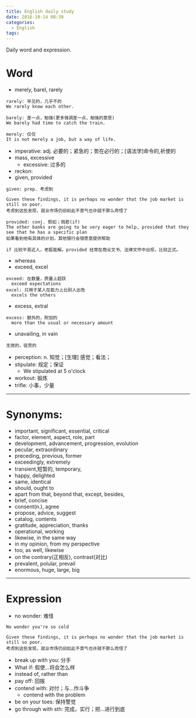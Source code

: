 ```yaml
---
title: English daily study
date: 2016-10-14 08:39
categories:
  - English
tags:
---
```


Daily word and expression.

<!--more-->

# Word
* merely, barel, rarely
```
rarely: 罕见的，几乎不的
We rarely know each other.

barely: 差一点，勉强(更多强调差一点，勉强的意思)
We barely had time to catch the train.

merely: 仅仅
It is not merely a job, but a way of life.
```
* imperative: adj. 必要的；紧急的；势在必行的；[语法学]命令的,祈使的
* mass, excessive
  * excessive: 过多的
* reckon:
* given, provided
```
given: prep. 考虑到

Given these findings, it is perhaps no wonder that the job market is still so poor.
考虑到这些发现，就业市场仍旧如此不景气也许就不那么奇怪了

provided: conj. 假如；倘若(if)
The other banks are going to be very eager to help, provided that they see that he has a specific plan
如果看到他有具体的计划，其他银行会很愿意提供帮助

if 比较平易近人，老妪能解。provided 经常在商业文书、法律文件中出现，比较正式。
```
* whereas
* exceed, excel
```
exceed: 在数量，质量上超跃
  exceed expectations
excel: 只用于某人在能力上比别人出色
  excels the others
```
* excess, extral
```
excess: 额外的，附加的
  more than the usual or necessary amount
```
* unavailing, in vain
```
无效的，徒劳的
```
* perception: n. 知觉；[生理] 感觉；看法；
* stipulate: 规定；保证
  - We stipulated at 5 o'clock
* workout: 锻炼
* trifle: 小事，少量



---
# Synonyms:
* important, significant, essential, critical
* factor, element, aspect, role, part
* development, advancement, progression, evolution
* pecular, extraordinary
* preceding, previous, former
* exceedingly, extremely
* transient,短暂的, temporary,
* happy, delighted
* same, identical
* should, ought to
* apart from that, beyond that, except, besides,
* brief, concise
* consent(n.), agree
* propose, advice, suggest
* catalog, contents
* gratitude, appreciation, thanks
* operational, working
* likewise, in the same way
* in my opinion, from my perspective
* too, as well, likewise
* on the contrary(正相反), contrast(对比)
* prevalent, polular, prevail
* enormous, huge, large, big


---

# Expression
* no wonder: 难怪
```
No wonder you're so cold

Given these findings, it is perhaps no wonder that the job market is still so poor.
考虑到这些发现，就业市场仍旧如此不景气也许就不那么奇怪了
```
* break up with you: 分手
* What if: 假使…将会怎么样
* instead of, rather than
* pay off: 回报
* contend with: 对付；与…作斗争
  * contend with the problem
* be on your toes: 保持警觉
* go through with sth: 完成，实行；把…进行到底
